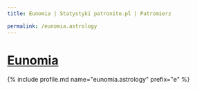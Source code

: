```yaml
---
title: Eunomia | Statystyki patronite.pl | Patromierz

permalink: /eunomia.astrology
---
```


# [Eunomia](https://patronite.pl/eunomia.astrology)

{% include profile.md name="eunomia.astrology" prefix="e" %}
